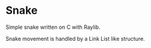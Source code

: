 # Snake
Simple snake written on C with Raylib.

Snake movement is handled by a Link List like structure.
